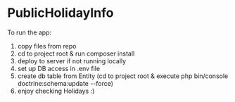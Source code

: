 # PublicHolidayInfo

To run the app:

1. copy files from repo
2. cd to project root & run composer install
3. deploy to server if not running locally
4. set up DB access in .env file
5. create db table from Entity (cd to project root & execute php bin/console doctrine:schema:update --force)
6. enjoy checking Holidays :)
